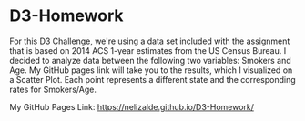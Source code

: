 # D3-Homework

For this D3 Challenge, we're using a data set included with the assignment that is based on 2014 ACS 1-year estimates from the US Census Bureau. I decided to analyze data between the following two variables: Smokers and Age. My GitHub pages link will take you to the results, which I visualized on a Scatter Plot. Each point represents a different state and the corresponding rates for Smokers/Age.

My GitHub Pages Link: https://nelizalde.github.io/D3-Homework/
